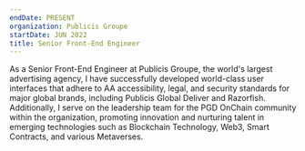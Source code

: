 ```yaml
---
endDate: PRESENT
organization: Publicis Groupe
startDate: JUN 2022
title: Senior Front-End Engineer
---
```


As a Senior Front-End Engineer at Publicis Groupe, the world's largest advertising agency, I have successfully developed world-class user interfaces that adhere to AA accessibility, legal, and security standards for major global brands, including Publicis Global Deliver and Razorfish. Additionally, I serve on the leadership team for the PGD OnChain community within the organization, promoting innovation and nurturing talent in emerging technologies such as Blockchain Technology, Web3, Smart Contracts, and various Metaverses.
